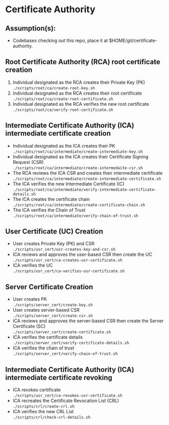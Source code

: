 # Certificate Authority

## Assumption(s):
- Codebases checking out this repo, place it at $HOME/git/certificate-authority.  

## Root Certificate Authority (RCA) root certificate creation
1. Individual designated as the RCA creates their Private Key (PK)  
  `./scripts/root/ca/create-root-key.sh`
1. Individual designated as the RCA creates their root certificate   
  `./scripts/root/ca/create-root-certificate.sh`
1. Individual designated as the RCA verifies the new root certificate  
  `./scripts/root/ca/verify-root-certificate.sh`
  
## Intermediate Certificate Authority (ICA) intermediate certificate creation
- Individual designated as the ICA creates their PK  
  `./scripts/root/ca/intermediate/create-intermediate-key.sh`
- Individual designated as the ICA creates their Certificate Signing Request (CSR)  
  `./scripts/root/ca/intermediate/create-intermedaite-csr.sh`
- The RCA reviews the ICA CSR and creates their intermediate certificate   
  `./scripts/root/ca/intermediate/create-intermediate-certificate.sh`
- The ICA verifies the new Intermediate Certificate (IC)  
  `./scripts/root/ca/intermediate/verify-intermediate-certificate-details.sh`
- The ICA creates the certificate chain  
  `./scripts/root/ca/intermediate/create-certificate-chain.sh`
- The ICA verifies the Chain of Trust  
  `./scripts/root/ca/intermediate/verify-chain-of-trust.sh`
  
## User Certificate (UC) Creation
- User creates Private Key (PK) and CSR     
  `./scripts/usr_cert/usr-creates-key-and-csr.sh`   
- ICA reviews and approves the user-based CSR then create the UC    
  `./scripts/usr_cert/ca-creates-usr-certificate.sh`
- ICA verifies the UC  
  `./scripts/usr_cert/ca-verifies-usr-certificate.sh`

## Server Certificate Creation
- User creates PK    
  `./scripts/server_cert/create-key.sh`
- User creates server-based CSR  
  `./scripts/server_cert/create-csr.sh`
- ICA reviews and approves the server-based CSR then create the Server Certificate (SC)  
  `./scripts/server_cert/create-certificate.sh`
- ICA verifies the certificate details  
  `./scripts/server_cert/verify-certificate-details.sh`  
- ICA verifies the chain of trust  
  `./scripts/server_cert/verify-chain-of-trust.sh`
  
## Intermediate Certificate Authority (ICA) intermediate certificate revoking
- ICA revokes certificate  
  `./scripts/usr_cert/ca-revokes-usr-certificate.sh`  
- ICA recreates the Certificate Revocation List (CRL)  
  `./scripts/crl/create-crl.sh`
- ICA verifies the new CRL List  
  `./scripts/crl/check-crl-details.sh`
